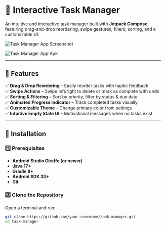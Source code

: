 # 📌 Interactive Task Manager  

An intuitive and interactive task manager built with **Jetpack Compose**, featuring drag-and-drop reordering, swipe gestures, filters, sorting, and a customizable UI.  

![Task Manager App Screenshot](https://drive.google.com/drive/folders/1tefJZDEfk9cHbaBIA-KjsbjYXG7HHf53?usp=sharing)  

![Task Manager App Apk](https://drive.google.com/drive/folders/1yFugetY0xIo9j4kZp3lOdOZ8mSAWNzu7?usp=sharing)  

---

## 🚀 Features  

✅ **Drag & Drop Reordering** – Easily reorder tasks with haptic feedback  
✅ **Swipe Actions** – Swipe left/right to delete or mark as complete with undo  
✅ **Sorting & Filtering** – Sort by priority, filter by status & due date  
✅ **Animated Progress Indicator** – Track completed tasks visually  
✅ **Customizable Theme** – Change primary color from settings  
✅ **Intuitive Empty State UI** – Motivational messages when no tasks exist  

---

## 📲 Installation  

### **1️⃣ Prerequisites**  

- **Android Studio Giraffe (or newer)**
- **Java 17+**
- **Gradle 8+**
- **Android SDK 33+**
- **Git**

### **2️⃣ Clone the Repository**  

Open a terminal and run:  

```bash
git clone https://github.com/your-username/task-manager.git
cd task-manager
